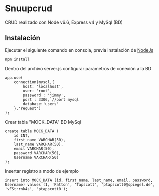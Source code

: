 # Snuupcrud

CRUD realizado con Node v6.6, Express v4 y MySql (BD)

## Instalación
Ejecutar el siguiente comando en consola, previa instalación de [NodeJs](https://nodejs.org/es/)
```
npm install
```

Dentro del archivo server.js configurar parametros de conexión a la BD
```
app.use(
    connection(mysql,{
        host: 'localhost',
        user: 'root',
        password : 'jimmy',
        port : 3306, //port mysql
        database:'users'
    },'request')
);

```
Crear tabla "MOCK_DATA" BD MySql
```
create table MOCK_DATA (
	id INT,
	first_name VARCHAR(50),
	last_name VARCHAR(50),
	email VARCHAR(50),
	password VARCHAR(50),
	Username VARCHAR(50)
);
```
Insertar registro a modo de ejemplo
```
insert into MOCK_DATA (id, first_name, last_name, email, password, Username) values (1, 'Patton', 'Tapscott', 'ptapscott0@spiegel.de', 'vFStrrnk4s', 'ptapscott0');
```
